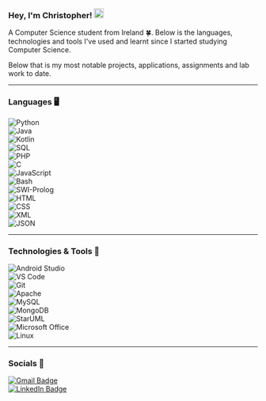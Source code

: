 ### Hey, I'm Christopher! <img src="https://raw.githubusercontent.com/GonzoTheDev/ShaneWilson/main/wave.gif" width="20px">  
A Computer Science student from Ireland 🍀. Below is the languages, technologies and tools I've used and learnt since I started studying Computer Science.

Below that is my most notable projects, applications, assignments and lab work to date.

<hr>  

### Languages 🖥️  

![Python](https://img.shields.io/badge/Code-Python-informational?style=flat&logo=python&logoColor=white&color=2bbc8a)  
![Java](https://img.shields.io/badge/Code-Java-informational?style=flat&logo=java&logoColor=white&color=2bbc8a)  
![Kotlin](https://img.shields.io/badge/Code-Kotlin-informational?style=flat&logo=kotlin&logoColor=white&color=2bbc8a)  
![SQL](https://img.shields.io/badge/Code-SQL-informational?style=flat&logo=sqlite&logoColor=white&color=2bbc8a)  
![PHP](https://img.shields.io/badge/Code-PHP-informational?style=flat&logo=php&logoColor=white&color=2bbc8a)  
![C](https://img.shields.io/badge/Code-C-informational?style=flat&logo=c&logoColor=white&color=2bbc8a)  
![JavaScript](https://img.shields.io/badge/Code-Javascript-informational?style=flat&logo=javascript&logoColor=white&color=2bbc8a)  
![Bash](https://img.shields.io/badge/Code-Bash-informational?style=flat&logo=gnu-bash&logoColor=white&color=2bbc8a)  
![SWI-Prolog](https://img.shields.io/badge/Code-SWI%20Prolog-informational?style=flat&logo=swi-prolog&logoColor=white&color=2bbc8a)  
![HTML](https://img.shields.io/badge/Code-HTML-informational?style=flat&logo=html5&logoColor=white&color=2bbc8a)  
![CSS](https://img.shields.io/badge/Code-CSS-informational?style=flat&logo=css3&logoColor=white&color=2bbc8a)  
![XML](https://img.shields.io/badge/Code-XML-informational?style=flat&logo=xml&logoColor=white&color=2bbc8a)  
![JSON](https://img.shields.io/badge/Code-JSON-informational?style=flat&logo=json&logoColor=white&color=2bbc8a)

<hr>  

### Technologies & Tools 🔧  

![Android Studio](https://img.shields.io/badge/Tools-Android_Studio-informational?style=flat&logo=androidstudio&logoColor=white&color=2bbc8a)  
![VS Code](https://img.shields.io/badge/Editor-VS_Code-informational?style=flat&logo=visual-studio-code&logoColor=white&color=2bbc8a)  
![Git](https://img.shields.io/badge/Tools-Git-informational?style=flat&logo=git&logoColor=white&color=2bbc8a)  
![Apache](https://img.shields.io/badge/Server-Apache-informational?style=flat&logo=apache&logoColor=white&color=2bbc8a)  
![MySQL](https://img.shields.io/badge/Database-MySQL-informational?style=flat&logo=mysql&logoColor=white&color=2bbc8a)  
![MongoDB](https://img.shields.io/badge/Database-MongoDB-informational?style=flat&logo=mongodb&logoColor=white&color=2bbc8a)  
![StarUML](https://img.shields.io/badge/Tool-StarUML-informational?style=flat&logo=staruml&logoColor=white&color=2bbc8a)  
![Microsoft Office](https://img.shields.io/badge/Tools-Microsoft_Office-informational?style=flat&logo=microsoft-office&logoColor=white&color=2bbc8a)  
![Linux](https://img.shields.io/badge/Tools-Linux-informational?style=flat&logo=linux&logoColor=white&color=2bbc8a) 

<hr>  

### Socials 📣  

[![Gmail Badge](https://img.shields.io/badge/-C22454222@mytudublin.ie-c14438?style=flat-square&logo=Gmail&logoColor=white&link=mailto:C22454222@mytudublin.ie)](mailto:C22454222@mytudublin.ie)  
[![LinkedIn Badge](https://img.shields.io/badge/-Christopher_Noblett-blue?style=flat-square&logo=Linkedin&logoColor=white&link=https://www.linkedin.com/in/christopher-noblett/)](https://www.linkedin.com/in/christopher-noblett/)  


